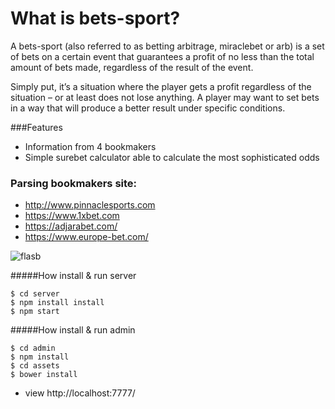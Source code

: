 
What is bets-sport?
==================

A bets-sport (also referred to as betting arbitrage, miraclebet or arb) is a set of bets on a certain event that guarantees a profit of no less than the total amount of bets made,
regardless of the result of the event.

Simply put, it’s a situation where the player gets a profit regardless of the situation – or at least does not lose anything.
A player may want to set bets in a way that will produce a better result under specific conditions.


###Features

* Information from 4 bookmakers
* Simple surebet calculator able to calculate the most sophisticated odds


### Parsing bookmakers site:

* http://www.pinnaclesports.com
* https://www.1xbet.com
* https://adjarabet.com/
* https://www.europe-bet.com/




![flasb](https://github.com/Chkhikvadze/bets-sport/blob/master/screenshot/bets.png "Starter template")


#####How install & run server
```
$ cd server
$ npm install install
$ npm start
```
#####How install & run admin
```
$ cd admin
$ npm install
$ cd assets
$ bower install
```
* view http://localhost:7777/







